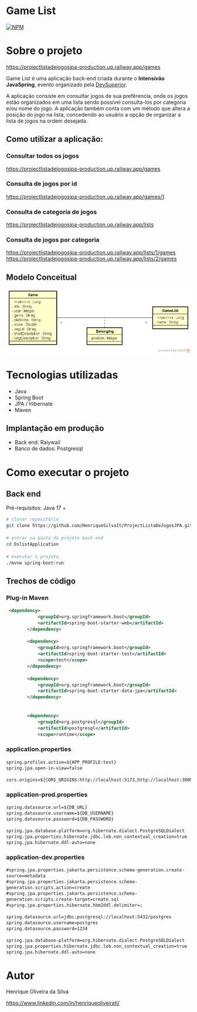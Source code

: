# Game List
[![NPM](https://img.shields.io/badge/licence-MIT-blue)](https://github.com/HenriqueSilvaIt/ProjectListaDeJogosJPA/blob/main/LICENSE) 

# Sobre o projeto

https://projectlistadejogosjpa-production.up.railway.app/games

Game List é uma aplicação back-end criada  durante o **Intensivão JavaSpring**, evento organizado pela [DevSuperior](https://devsuperior.com "Site da DevSuperior").

A aplicação consiste em consultar jogos de sua prefêrencia, onde os jogos estão organizados em uma lista sendo possível consulta-los por categoria e/ou nome do jogo.
A aplicação também conta com um método que altera a posição do jogo na lista, concedendo ao usuário a opção de organizar a lista de jogos na ordem desejada.

## Como utilizar a aplicação:

### Consultar todos os jogos

https://projectlistadejogosjpa-production.up.railway.app/games

### Consulta de jogos por id

https://projectlistadejogosjpa-production.up.railway.app/games/1

### Consulta de categoria de jogos

https://projectlistadejogosjpa-production.up.railway.app/lists

### Consulta de jogos por categoria

https://projectlistadejogosjpa-production.up.railway.app/lists/1/games
https://projectlistadejogosjpa-production.up.railway.app/lists/2/games

## Modelo Conceitual
![Modelo Domínio](https://raw.githubusercontent.com/devsuperior/java-spring-dslist/main/resources/dslist-model.png)

# Tecnologias utilizadas

- Java
- Spring Boot
- JPA / Hibernate
- Maven

## Implantação em produção
- Back end: Raiywail
- Banco de dados: Postgresql

# Como executar o projeto

## Back end
Pré-requisitos: Java 17 +

```bash
# clonar repositório
git clone https://github.com/HenriqueSilvaIt/ProjectListaDeJogosJPA.git

# entrar na pasta do projeto back end
cd DslistApplication

# executar o projeto
./mvnw spring-boot:run
```

## Trechos de código

### Plug-in Maven

```xml
 <dependency>
            <groupId>org.springframework.boot</groupId>
            <artifactId>spring-boot-starter-web</artifactId>
        </dependency>

        <dependency>
            <groupId>org.springframework.boot</groupId>
            <artifactId>spring-boot-starter-test</artifactId>
            <scope>test</scope>
        </dependency>

        <dependency>
            <groupId>org.springframework.boot</groupId>
            <artifactId>spring-boot-starter-data-jpa</artifactId>
        </dependency>


        <dependency>
            <groupId>org.postgresql</groupId>
            <artifactId>postgresql</artifactId>
            <scope>runtime</scope>
```
### application.properties
```
spring.profiles.active=${APP_PROFILE:test}
spring.jpa.open-in-view=false

cors.origins=${CORS_ORIGINS:http://localhost:5173,http://localhost:3000}
```
### application-prod.properties

```
spring.datasource.url=${DB_URL}
spring.datasource.username=${DB_USERNAME}
spring.datasource.password=${DB_PASSWORD}

spring.jpa.database-platform=org.hibernate.dialect.PostgreSQLDialect
spring.jpa.properties.hibernate.jdbc.lob.non_contextual_creation=true
spring.jpa.hibernate.ddl-auto=none
```
### application-dev.properties

```
#spring.jpa.properties.jakarta.persistence.schema-generation.create-source=metadata
#spring.jpa.properties.jakarta.persistence.schema-generation.scripts.action=create
#spring.jpa.properties.jakarta.persistence.schema-generation.scripts.create-target=create.sql
#spring.jpa.properties.hibernate.hbm2ddl.delimiter=;

spring.datasource.url=jdbc:postgresql://localhost:5432/postgres
spring.datasource.username=postgres
spring.datasource.password=1234

spring.jpa.database-platform=org.hibernate.dialect.PostgreSQLDialect
spring.jpa.properties.hibernate.jdbc.lob.non_contextual_creation=true
spring.jpa.hibernate.ddl-auto=none
```

# Autor

Henrique Oliveira da Silva

https://www.linkedin.com/in/henriqueoliveirati/

